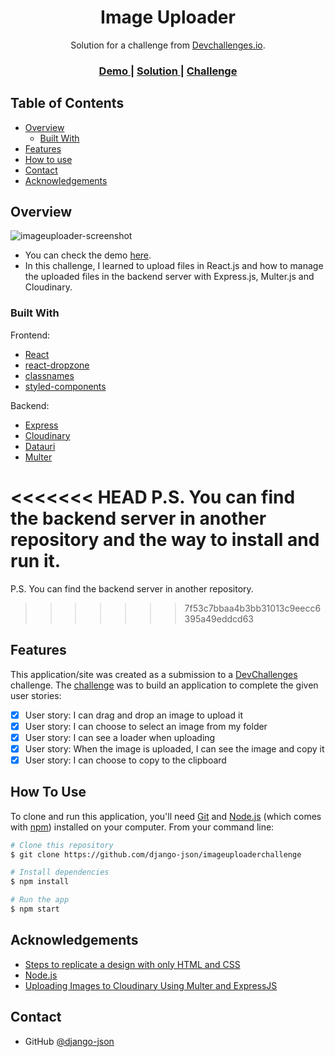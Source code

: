 <!-- Please update value in the {}  -->

<h1 align="center">Image Uploader</h1>

<div align="center">
   Solution for a challenge from  <a href="http://devchallenges.io" target="_blank">Devchallenges.io</a>.
</div>

<div align="center">
  <h3>
    <a href="https://imageuploaderchallenge.netlify.app">
      Demo
    </a>
    <span> | </span>
    <a href="https://github.com/django-json/imageuploaderchallenge">
      Solution
    </a>
    <span> | </span>
    <a href="https://devchallenges.io/challenges/O2iGT9yBd6xZBrOcVirx">
      Challenge
    </a>
  </h3>
</div>

<!-- TABLE OF CONTENTS -->

## Table of Contents

-   [Overview](#overview)
    -   [Built With](#built-with)
-   [Features](#features)
-   [How to use](#how-to-use)
-   [Contact](#contact)
-   [Acknowledgements](#acknowledgements)

<!-- OVERVIEW -->

## Overview

![imageuploader-screenshot](https://user-images.githubusercontent.com/44185999/149853689-07d788be-96cf-4422-843d-dbf42e65d91b.png)

-   You can check the demo [here](https://imageuploaderchallenge.netlify.app).
-   In this challenge, I learned to upload files in React.js and how to manage the uploaded files in the backend server with Express.js, Multer.js and Cloudinary.

### Built With

<!-- This section should list any major frameworks that you built your project using. Here are a few examples.-->

Frontend:

-   [React](https://reactjs.org/)
-   [react-dropzone](https://www.npmjs.com/package/react-dropzone)
-   [classnames](https://www.npmjs.com/package/classnames)
-   [styled-components](https://www.npmjs.com/package/styled-components)

Backend:

-   [Express](https://www.npmjs.com/package/express)
-   [Cloudinary](https://www.npmjs.com/package/cloudinary)
-   [Datauri](https://www.npmjs.com/package/datauri)
-   [Multer](https://www.npmjs.com/package/multer)

<<<<<<< HEAD
P.S. You can find the backend server in another repository and the way to install and run it.
=======
P.S. You can find the backend server in another repository.
>>>>>>> 7f53c7bbaa4b3bb31013c9eecc6395a49eddcd63

## Features

<!-- List the features of your application or follow the template. Don't share the figma file here :) -->

This application/site was created as a submission to a [DevChallenges](https://devchallenges.io/challenges) challenge. The [challenge](https://devchallenges.io/challenges/O2iGT9yBd6xZBrOcVirx) was to build an application to complete the given user stories:

-   [x] User story: I can drag and drop an image to upload it
-   [x] User story: I can choose to select an image from my folder
-   [x] User story: I can see a loader when uploading
-   [x] User story: When the image is uploaded, I can see the image and copy it
-   [x] User story: I can choose to copy to the clipboard

## How To Use

<!-- Example: -->

To clone and run this application, you'll need [Git](https://git-scm.com) and [Node.js](https://nodejs.org/en/download/) (which comes with [npm](http://npmjs.com)) installed on your computer. From your command line:

```bash
# Clone this repository
$ git clone https://github.com/django-json/imageuploaderchallenge

# Install dependencies
$ npm install

# Run the app
$ npm start
```

## Acknowledgements

<!-- This section should list any articles or add-ons/plugins that helps you to complete the project. This is optional but it will help you in the future. For example -->

-   [Steps to replicate a design with only HTML and CSS](https://devchallenges-blogs.web.app/how-to-replicate-design/)
-   [Node.js](https://nodejs.org/)
-   [Uploading Images to Cloudinary Using Multer and ExpressJS](https://medium.com/@joeokpus/uploading-images-to-cloudinary-using-multer-and-expressjs-f0b9a4e14c54)

## Contact

-   GitHub [@django-json](https://github.com/django-json)

